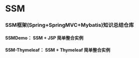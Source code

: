 # SSM
### SSM框架(Spring+SpringMVC+Mybatis)知识总结仓库

#### SSMDemo： SSM + JSP 简单整合实例

#### SSM-Thymeleaf： SSM + Thymeleaf 简单整合实例



